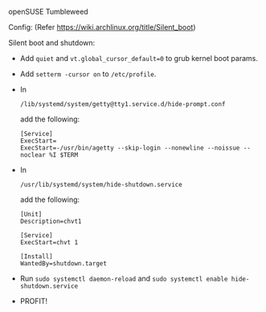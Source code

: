 openSUSE Tumbleweed

Config: (Refer https://wiki.archlinux.org/title/Silent_boot)

Silent boot and shutdown:

- Add `quiet` and `vt.global_cursor_default=0` to grub kernel boot params.
  
- Add `setterm -cursor on` to `/etc/profile`.
  
- In
  ```
  /lib/systemd/system/getty@tty1.service.d/hide-prompt.conf
  ```
  add the following:
  
  ```
  [Service]
  ExecStart=
  ExecStart=-/usr/bin/agetty --skip-login --nonewline --noissue --noclear %I $TERM
  ```
  
- In
  ```
  /usr/lib/systemd/system/hide-shutdown.service
  ```
  add the following:
  
  ```
  [Unit]
  Description=chvt1

  [Service]
  ExecStart=chvt 1

  [Install]
  WantedBy=shutdown.target
  ```

- Run `sudo systemctl daemon-reload` and `sudo systemctl enable hide-shutdown.service`

- PROFIT!
  
